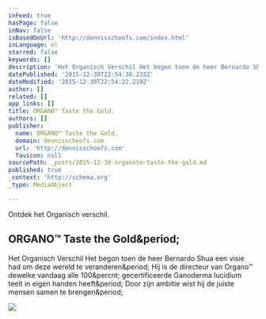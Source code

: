 ```yaml
---
inFeed: true
hasPage: false
inNav: false
isBasedOnUrl: 'http://dennisschoofs.com/index.html'
inLanguage: nl
starred: false
keywords: []
description: 'Het Organisch Verschil Het begon toen de heer Bernardo Shua een visie had om deze wereld te veranderen. Hij is de directeur van Organo™ dewelke vandaag alle 100% gecertificeerde Ganoderma lucidium teelt in eigen handen heeft. Door zijn ambitie wist hij de juiste mensen samen te brengen.'
datePublished: '2015-12-30T22:54:30.233Z'
dateModified: '2015-12-30T22:54:22.219Z'
author: []
related: []
app_links: []
title: ORGANO™ Taste the Gold.
authors: []
publisher:
  name: ORGANO™ Taste the Gold.
  domain: dennisschoofs.com
  url: 'http://dennisschoofs.com'
  favicon: null
sourcePath: _posts/2015-12-30-organotm-taste-the-gold.md
published: true
_context: 'http://schema.org'
_type: MediaObject

---
```

Ontdek het Organisch verschil.

<article style=""><h1>ORGANO™ Taste the Gold&amp;period;</h1><p>Het Organisch Verschil Het begon toen de heer Bernardo Shua een visie had om deze wereld te veranderen&amp;period; Hij is de directeur van Organo™ dewelke vandaag alle 100&amp;percnt; gecertificeerde Ganoderma lucidium teelt in eigen handen heeft&amp;period; Door zijn ambitie wist hij de juiste mensen samen te brengen&amp;period;</p><img src="http://dennisschoofs.com/uploads/3/6/6/5/3665424/9462801.png" /></article>